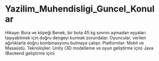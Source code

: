 # Yazilim_Muhendisligi_Guncel_Konular




Hikaye: Bora ve köpeği Benek, bir bota 45 kg sınırını aşmadan eşyaları taşıyabilmek için doğru dengeyi kurmak zorundalar. Oyuncular, verilen ağırlıklarla doğru kombinasyonu bulmaya çalışır.
Platformlar: Mobil ve Masaüstü.
Teknolojiler:
Unity (3D modelleme ve oyun geliştirme için)
Java (Backend geliştirme için)
